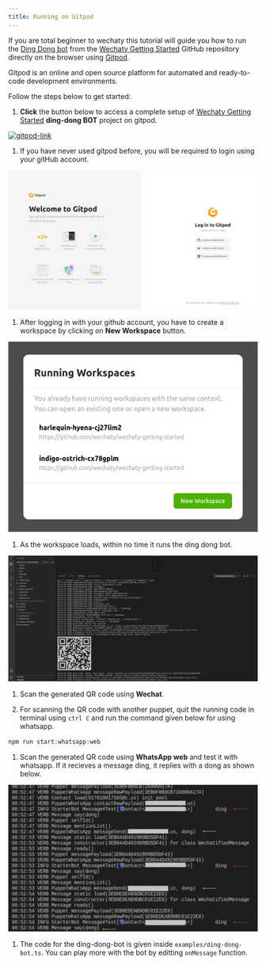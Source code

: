 ```yaml
---
title: Running on Gitpod
---
```


If you are total beginner to wechaty this tutorial will guide you how to run the [Ding Dong bot](https://github.com/wechaty/wechaty-getting-started/blob/master/examples/ding-dong-bot.ts) from the [Wechaty Getting Started](https://github.com/wechaty/wechaty-getting-started) GitHub repository directly on the browser using [Gitpod](https://gitpod.io/#https://github.com/wechaty/wechaty-getting-started).

Gitpod is an online and open source platform for automated and ready-to-code development environments.

Follow the steps below to get started:

1. **Click** the button below to access a complete setup of [Wechaty Getting Started](https://github.com/wechaty/wechaty-getting-started/blob/master/examples/ding-dong-bot.ts) **ding-dong BOT** project on gitpod.

  [![gitpod-link][gitpod_img]][gitpod_link]

  [gitpod_img]: https://img.shields.io/badge/Gitpod-Ready--to--Code-blue?logo=gitpod
  [gitpod_link]: https://gitpod.io/#https://github.com/wechaty/wechaty-getting-started

1. If you have never used gitpod before, you will be required to login using your gitHub account.

  ![sign in](../../static/img/docs/quick-start/running-on-gitpod/gitpod-signin.webp)

1. After logging in with your github account, you have to create a workspace by clicking on **New Workspace** button.

  ![create-workspace](../../static/img/docs/quick-start/running-on-gitpod/create-workspace.webp)

1. As the workspace loads, within no time it runs the ding dong bot.

  ![loaded](../../static/img/docs/quick-start/running-on-gitpod/gitpod-loaded.webp)

1. Scan the generated QR code using **Wechat**.

1. For scanning the QR code with another puppet, quit the running code in terminal using `ctrl C` and run the command given below for using whatsapp.

  ```ts
  npm run start:whatsapp:web
  ```

1. Scan the generated QR code using **WhatsApp web** and test it with whatsapp. If it recieves a message ding, it replies with a dong as shown below.

  ![output](../../static/img/docs/quick-start/running-on-gitpod/ding-dong-output.webp)

1. The code for the ding-dong-bot is given inside `examples/ding-dong-bot.ts`. You can play more with the bot by editting `onMessage` function.
